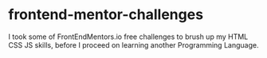 # frontend-mentor-challenges
I took some of FrontEndMentors.io free challenges to brush up my HTML CSS JS skills, before I proceed on learning another Programming Language.
